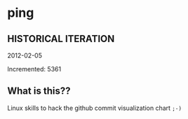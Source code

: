 # ping

## HISTORICAL ITERATION
2012-02-05

Incremented: 5361

## What is this?? 
Linux skills to hack the github commit visualization chart `;-)`

